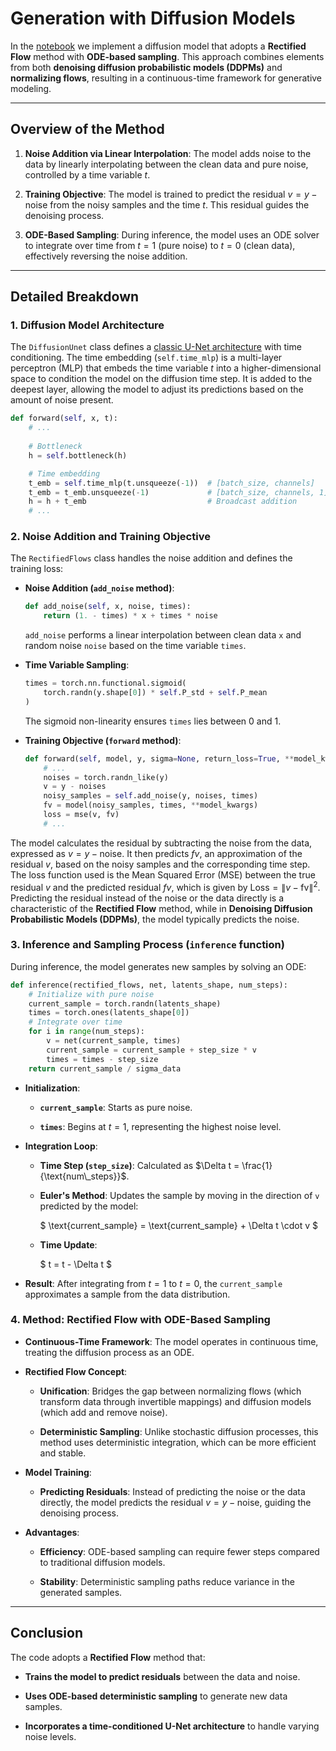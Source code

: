 # Generation with Diffusion Models

<!-- Diffusion models offer another approach to musical audio generation. They transform random noise into meaningful continuous audio representations. -->

In the [notebook](https://github.com/geoffroypeeters/deeplearning-101-audiomir_notebook/blob/master/TUTO_task_Generation_Diffusion.ipynb) we implement a diffusion model that adopts a **Rectified Flow** method with **ODE-based sampling**. 
This approach combines elements from both **denoising diffusion probabilistic models (DDPMs)** and **normalizing flows**, resulting in a continuous-time framework for generative modeling.

---

## **Overview of the Method**

1. **Noise Addition via Linear Interpolation**: The model adds noise to the data by linearly interpolating between the clean data and pure noise, controlled by a time variable $t$.

2. **Training Objective**: The model is trained to predict the residual $v = y - \text{noise}$ from the noisy samples and the time $t$. This residual guides the denoising process.

3. **ODE-Based Sampling**: During inference, the model uses an ODE solver to integrate over time from $t = 1$ (pure noise) to $t = 0$ (clean data), effectively reversing the noise addition.

---

## **Detailed Breakdown**

### **1. Diffusion Model Architecture**

The `DiffusionUnet` class defines a [classic U-Net architecture](lab_unet) with time conditioning. 
The time embedding (`self.time_mlp`) is a multi-layer perceptron (MLP) that embeds the time variable $t$ into a higher-dimensional space to condition the model on the diffusion time step.
It is added to the deepest layer, allowing the model to adjust its predictions based on the amount of noise present.

   ```python
   def forward(self, x, t):
       # ...
       
       # Bottleneck
       h = self.bottleneck(h)

       # Time embedding
       t_emb = self.time_mlp(t.unsqueeze(-1))  # [batch_size, channels]
       t_emb = t_emb.unsqueeze(-1)             # [batch_size, channels, 1]
       h = h + t_emb                           # Broadcast addition
       # ... 
   ```

### **2. Noise Addition and Training Objective**

The `RectifiedFlows` class handles the noise addition and defines the training loss:

- **Noise Addition (`add_noise` method)**:

  ```python
  def add_noise(self, x, noise, times):
      return (1. - times) * x + times * noise
  ```

  `add_noise` performs a linear interpolation between clean data `x` and random noise `noise` based on the time variable `times`.

- **Time Variable Sampling**:

  ```python
  times = torch.nn.functional.sigmoid(
      torch.randn(y.shape[0]) * self.P_std + self.P_mean
  )
  ```

  The sigmoid non-linearity ensures `times` lies between 0 and 1.

- **Training Objective (`forward` method)**:

  ```python
  def forward(self, model, y, sigma=None, return_loss=True, **model_kwargs):
      # ...
      noises = torch.randn_like(y)
      v = y - noises
      noisy_samples = self.add_noise(y, noises, times)
      fv = model(noisy_samples, times, **model_kwargs)
      loss = mse(v, fv)
      # ...
  ```
The model calculates the residual by subtracting the noise from the data, expressed as $v = y - \text{noise}$. 
It then predicts $fv$, an approximation of the residual $v$, based on the noisy samples and the corresponding time step. 
The loss function used is the Mean Squared Error (MSE) between the true residual $v$ and the predicted residual $fv$, which is given by $\text{Loss} = \| v - \text{fv} \|^2$. 
Predicting the residual instead of the noise or the data directly is a characteristic of the **Rectified Flow** method, while in **Denoising Diffusion Probabilistic Models (DDPMs)**, the model typically predicts the noise. 

### **3. Inference and Sampling Process (`inference` function)**

During inference, the model generates new samples by solving an ODE:

```python
def inference(rectified_flows, net, latents_shape, num_steps):
    # Initialize with pure noise
    current_sample = torch.randn(latents_shape)
    times = torch.ones(latents_shape[0])
    # Integrate over time
    for i in range(num_steps):
        v = net(current_sample, times)
        current_sample = current_sample + step_size * v
        times = times - step_size
    return current_sample / sigma_data
```

- **Initialization**:

  - **`current_sample`**: Starts as pure noise.
  
  - **`times`**: Begins at $t = 1$, representing the highest noise level.

- **Integration Loop**:

  - **Time Step (`step_size`)**: Calculated as $\Delta t = \frac{1}{\text{num\_steps}}$.

  - **Euler's Method**: Updates the sample by moving in the direction of `v` predicted by the model:

    $
    \text{current\_sample} = \text{current\_sample} + \Delta t \cdot v
    $

  - **Time Update**:

    $
    t = t - \Delta t
    $

- **Result**: After integrating from $t = 1$ to $t = 0$, the `current_sample` approximates a sample from the data distribution.

### **4. Method: Rectified Flow with ODE-Based Sampling**

- **Continuous-Time Framework**: The model operates in continuous time, treating the diffusion process as an ODE.

- **Rectified Flow Concept**:

  - **Unification**: Bridges the gap between normalizing flows (which transform data through invertible mappings) and diffusion models (which add and remove noise).

  - **Deterministic Sampling**: Unlike stochastic diffusion processes, this method uses deterministic integration, which can be more efficient and stable.

- **Model Training**:

  - **Predicting Residuals**: Instead of predicting the noise or the data directly, the model predicts the residual $v = y - \text{noise}$, guiding the denoising process.

- **Advantages**:

  - **Efficiency**: ODE-based sampling can require fewer steps compared to traditional diffusion models.

  - **Stability**: Deterministic sampling paths reduce variance in the generated samples.

---

## **Conclusion**

The code adopts a **Rectified Flow** method that:

- **Trains the model to predict residuals** between the data and noise.

- **Uses ODE-based deterministic sampling** to generate new data samples.

- **Incorporates a time-conditioned U-Net architecture** to handle varying noise levels.


